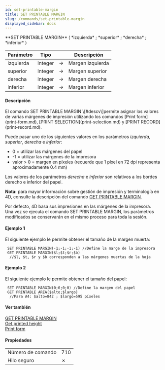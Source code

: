 ```yaml
---
id: set-printable-margin
title: SET PRINTABLE MARGIN
slug: /commands/set-printable-margin
displayed_sidebar: docs
---
```


<!--REF #_command_.SET PRINTABLE MARGIN.Syntax-->**SET PRINTABLE MARGIN** ( *izquierda* ; *superior* ; *derecha* ; *inferior* )<!-- END REF-->
<!--REF #_command_.SET PRINTABLE MARGIN.Params-->
| Parámetro | Tipo |  | Descripción |
| --- | --- | --- | --- |
| izquierda | Integer | &#8594;  | Margen izquierda |
| superior | Integer | &#8594;  | Margen superior |
| derecha | Integer | &#8594;  | Margen derecha |
| inferior | Integer | &#8594;  | Margen inferior |

<!-- END REF-->

#### Descripción 

<!--REF #_command_.SET PRINTABLE MARGIN.Summary-->El comando SET PRINTABLE MARGIN \[#descv\]permite asignar los valores de varias márgenes de impresión utilizando los comandos [Print form](print-form.md), [PRINT SELECTION](print-selection.md) y [PRINT RECORD](print-record.md).<!-- END REF--> 

Puede pasar uno de los siguientes valores en los parámetros *izquierda*, *superior*, *derecha* e *inferior*:

* 0 = utilizar las márgenes del papel
* \-1 = utilizar las márgenes de la impresora
* valor > 0 = margen en píxeles (recuerde que 1 píxel en 72 dpi representa aproximadamente 0.4 mm)

Los valores de los parámetros *derecha* e *inferior* son relativos a los bordes derecho e inferior del papel.

**Nota:** para mayor información sobre gestión de impresión y terminología en 4D, consulte la descripción del comando [GET PRINTABLE MARGIN](get-printable-margin.md). 

Por defecto, 4D basa sus impresiones en las márgenes de la impresora. Una vez se ejecuta el comando SET PRINTABLE MARGIN, los parámetros modificados se conservarán en el mismo proceso para toda la sesión. 

#### Ejemplo 1 

El siguiente ejemplo le permite obtener el tamaño de la margen muerta:

```4d
 SET PRINTABLE MARGIN(-1;-1;-1;-1) //Define la marge de la impresora
 GET PRINTABLE MARGIN($l;$t;$r;$b)
  //$l, $t, $r y $b corresponden a las márgenes muertas de la hoja
```

#### Ejemplo 2 

El siguiente ejemplo le permite obtener el tamaño del papel:

```4d
 SET PRINTABLE MARGIN(0;0;0;0) //Define la margen del papel
 GET PRINTABLE AREA($alto;$largo)
  //Para A4: $alto=842 ; $largo=595 píxeles
```

#### Ver también 

[GET PRINTABLE MARGIN](get-printable-margin.md)  
[Get printed height](get-printed-height.md)  
[Print form](print-form.md)  

#### Propiedades

|  |  |
| --- | --- |
| Número de comando | 710 |
| Hilo seguro | &cross; |


